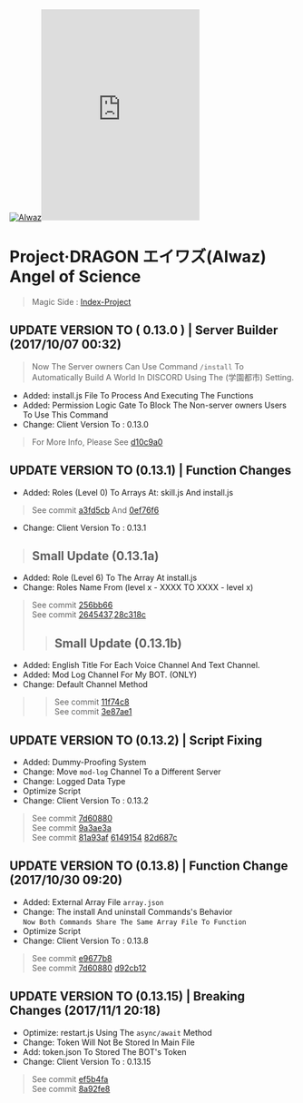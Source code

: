 <body>
<div>
<a href="https://github.com/ChisanaKita/AIWAZ"><img src="https://i.imgur.com/Fta2jMg.jpg" alt="AIwaz" /></a><iframe src="https://discordapp.com/widget?id=191539621119655936&theme=dark" width="279" height="372" allowtransparency="true" frameborder="0"></iframe>
</div>
</body>

#      Project·DRAGON エイワズ(AIwaz) Angel of Science
> Magic Side : [Index-Project](https://github.com/STARLITENAMO/Index-Project)
## UPDATE VERSION TO ( 0.13.0 ) | Server Builder (2017/10/07 00:32)
> Now The Server owners Can Use Command `/install` To Automatically Build A World In DISCORD Using The (学園都市) Setting.
- Added: install.js File To Process And Executing The Functions
- Added: Permission Logic Gate To Block The Non-server owners Users To Use This Command
- Change: Client Version To : 0.13.0<br>
> For More Info, Please See [d10c9a0](https://github.com/XiaoBeiLab/AIWAZ/commit/d10c9a0dcfa5bdde45db7862767fe514d5be431b)
## UPDATE VERSION TO (0.13.1) | Function Changes
- Added: Roles (Level 0) To Arrays At: skill.js And install.js
> See commit [a3fd5cb](https://github.com/ChisanaKita/AIWAZ/commit/a3fd5cb7bde0860d07349f5303e9e81697fb0bac) And [0ef76f6](https://github.com/ChisanaKita/AIWAZ/commit/0ef76f64e373e35a2674d1cdf14c83ffd4918e08)
- Change: Client Version To : 0.13.1
>## Small Update (0.13.1a)
- Added: Role (Level 6) To The Array At install.js
- Change: Roles Name From (level x - XXXX TO XXXX - level x)
> See commit [256bb66](https://github.com/ChisanaKita/AIWAZ/commit/256bb667596f9933ed6917447a64d72ff11d0a75) <br>
> See commit [2645437](https://github.com/ChisanaKita/AIWAZ/commit/26454374ed77d524a9aaa5535dca29f45798eccd),[28c318c](https://github.com/ChisanaKita/AIWAZ/commit/28c318c8885843dbbd55f17c336307f0077e7b0b)
>>## Small Update (0.13.1b)
- Added: English Title For Each Voice Channel And Text Channel.
- Added: Mod Log Channel For My BOT. (ONLY)
- Change: Default Channel Method
>> See commit [11f74c8](https://github.com/ChisanaKita/AIWAZ/commit/11f74c8be5f3365c45f7194d48e6ba2e64a271a4) <br>
>> See commit [3e87ae1](https://github.com/ChisanaKita/AIWAZ/commit/3e87ae14dc182d8f01ea4e9eee83b2892c95c77d)
## UPDATE VERSION TO (0.13.2) | Script Fixing
- Added: Dummy-Proofing System
- Change: Move `mod-log` Channel To a Different Server
- Change: Logged Data Type
- Optimize Script
- Change: Client Version To : 0.13.2
> See commit [7d60880](https://github.com/ChisanaKita/AIWAZ/commit/7d6088004a41980ea50e6358a776629b564044d5) <br>
> See commit [9a3ae3a](https://github.com/ChisanaKita/AIWAZ/commit/9a3ae3aec325a675817cde44472cc2ae871aab37) <br>
> See commit [81a93af](https://github.com/ChisanaKita/AIWAZ/commit/81a93afe25376429aa095ab4161fd0d9b421345a)
[6149154](https://github.com/ChisanaKita/AIWAZ/commit/61491541aeed2d2260c76dd5ffda53847202143b)
[82d687c](https://github.com/ChisanaKita/AIWAZ/commit/82d687cd105af2323e51c6c5c2a3cc8f08eb6470)
## UPDATE VERSION TO (0.13.8) | Function Change (2017/10/30 09:20) 
- Added: External Array File `array.json`
- Change: The install And uninstall Commands's Behavior <br>
`Now Both Commands Share The Same Array File To Function`
- Optimize Script
- Change: Client Version To : 0.13.8
> See commit [e9677b8](https://github.com/ChisanaKita/AIWAZ/commit/e9677b8ab295786873fc595d157000d496a556f5) <br>
> See commit [7d60880](https://github.com/ChisanaKita/AIWAZ/commit/548ab573b64b71fae112b3ee7a0e732501357298)
[d92cb12](https://github.com/ChisanaKita/AIWAZ/commit/d92cb128af864fa016c6522b985296f6ff9e6c03)
## UPDATE VERSION TO (0.13.15) | Breaking Changes (2017/11/1 20:18)
- Optimize: restart.js Using The `async/await` Method
- Change: Token Will Not Be Stored In Main File
- Add: token.json To Stored The BOT's Token
- Change: Client Version To : 0.13.15
> See commit [ef5b4fa](https://github.com/ChisanaKita/AIWAZ/commit/ef5b4fa5c13fc521132857626a3535701d629d7b) <br>
> See commit [8a92fe8](https://github.com/ChisanaKita/AIWAZ/commit/8a92fe8fcf175fdc05dce5123e96d3660a1fe904)
